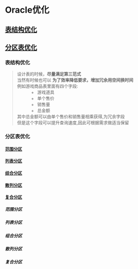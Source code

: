 # Oracle优化
## [表结构优化](###-表结构优化)
## [分区表优化](###-分区表优化)


### 表结构优化
> 设计表的时候，**尽量满足第三范式** <br/>
> 当然有时候也可以 **为了效率降低要求，增加冗余用空间换时间** <br/>
> 例如游戏商品表里面有四个字段:  <br/>
> &emsp;&emsp;&emsp;    +&ensp; 游戏道具   <br/>
> &emsp;&emsp;&emsp;    +&ensp; 单个售价   <br/>
> &emsp;&emsp;&emsp;    +&ensp; 销售量     <br/>
> &emsp;&emsp;&emsp;    +&ensp; 总金额     <br/>
> 其中总金额可以由单个售价和销售量相乘获得,为冗余字段 <br/>
> 但是这个字段可以提升查询速度,因此可根据需求做适当保留 <br/>

### 分区表优化
#### [范围分区](#####范围分区)
#### [列表分区](#####列表分区)
#### [组合分区](#####组合分区)
#### [散列分区](#####散列分区)
#### [复合分区](#####复合分区)


##### 范围分区
##### 列表分区
##### 组合分区
##### 散列分区
##### 复合分区










